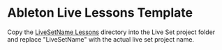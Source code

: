 # Ableton Live Lessons Template

Copy the [LiveSetName Lessons](./LiveSetName%20Lessons/) directory into the Live Set project folder and replace "LiveSetName" with the actual live set project name.
